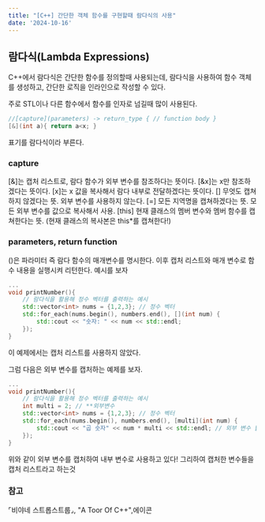 ```yaml
---
title: "[C++] 간단한 객체 함수를 구현할때 람다식의 사용"
date: '2024-10-16'
---
```

## 람다식(Lambda Expressions)
C++에서 람다식은 간단한 함수를 정의할때 사용되는데, 람다식을 사용하여 함수 객체를 생성하고, 간단한 로직을 인라인으로 작성할 수 있다. 

주로 STL이나 다른 함수에서 함수를 인자로 넘길때 많이 사용된다.

```cpp
//[capture](parameters) -> return_type { // function body }
[&](int a){ return a<x; }
```
표기를 람다식이라 부른다. 

### capture

[&]는 캡처 리스트로, 람다 함수가 외부 변수를 참조하다는 뜻이다.
[&x]는 x만 참조하겠다는 뜻이다. 
[x]는 x 값을 복사해서 람다 내부로 전달하겠다는 뜻이다.
[] 무엇도 캡쳐하지 않겠다는 뜻. 외부 변수를 사용하지 않는다.
[=] 모든 지역명을 캡쳐하겠다는 뜻. 모든 외부 변수를 값으로 복사해서 사용.
[this] 현재 클래스의 멤버 변수와 멤버 함수를 캡쳐한다는 뜻. (현재 클래스의 복사본은 this*를 캡쳐한다!)

### parameters, return function
()은 파라미터 즉 람다 함수의 매개변수를 명시한다.
이후 캡처 리스트와 매개 변수로 함수 내용을 실행시켜 리턴한다. 예시를 보자

```cpp
...
void printNumber(){
    // 람다식을 활용해 정수 벡터를 출력하는 예시
    std::vector<int> nums = {1,2,3}; // 정수 벡터
    std::for_each(nums.begin(), numbers.end(), [](int num) {
        std::cout << "숫자: " << num << std::endl;
    });
}
```
이 예제에서는 캡처 리스트를 사용하지 않았다.

그럼 다음은 외부 변수를 캡처하는 예제를 보자.

```cpp
...
void printNumber(){
    // 람다식을 활용해 정수 벡터를 출력하는 예시
    int multi = 2; // **외부변수
    std::vector<int> nums = {1,2,3}; // 정수 벡터
    std::for_each(nums.begin(), numbers.end(), [multi](int num) {
        std::cout << "곱 숫자" << num * multi << std::endl; // 외부 변수 활용
    });
}
```
위와 같이 외부 변수를 캡처하여 내부 변수로 사용하고 있다!
그리하여 캡처한 변수들을 캡처 리스트라고 하는것

### 참고
⌜비야네 스트롭스트룹⌟, "A Toor Of C++",에이콘